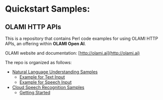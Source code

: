 # Quickstart Samples: 

## OLAMI HTTP APIs

This is a repository that contains Perl code examples for using OLAMI HTTP APIs, an offering within **OLAMI Open AI**. 

OLAMI website and documentation: [http://olami.ai](http://olami.ai)

The repo is organized as follows:

* [Natural Language Understanding Samples](natural-language-understanding)
  * [Example for Text Input](natural-language-understanding/text-input)
  * [Example for Speech Input](natural-language-understanding/speech-input)
* [Cloud Speech Recognition Samples](cloud-speech-recognition)
  * [Getting Started](cloud-speech-recognition/getting-started)
